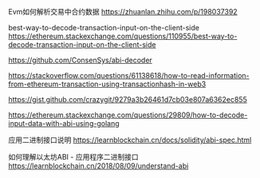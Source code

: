 Evm如何解析交易中合约数据
https://zhuanlan.zhihu.com/p/198037392

best-way-to-decode-transaction-input-on-the-client-side
https://ethereum.stackexchange.com/questions/110955/best-way-to-decode-transaction-input-on-the-client-side

https://github.com/ConsenSys/abi-decoder

https://stackoverflow.com/questions/61138618/how-to-read-information-from-ethereum-transaction-using-transactionhash-in-web3

https://gist.github.com/crazygit/9279a3b26461d7cb03e807a6362ec855

https://ethereum.stackexchange.com/questions/29809/how-to-decode-input-data-with-abi-using-golang

应用二进制接口说明
https://learnblockchain.cn/docs/solidity/abi-spec.html

如何理解以太坊ABI - 应用程序二进制接口
https://learnblockchain.cn/2018/08/09/understand-abi

